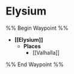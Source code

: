 # Elysium
%% Begin Waypoint %%
- **[[Elysium]]**
	- **Places**
		- [[Valhalla]]

%% End Waypoint %%
